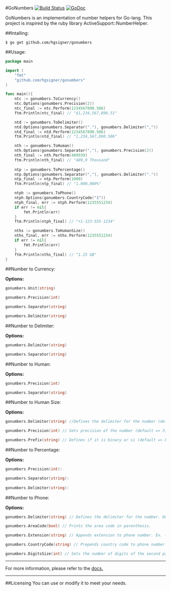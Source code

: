 #GoNumbers [![Build Status](https://travis-ci.org/hgsigner/gonumbers.svg?branch=master)](https://travis-ci.org/hgsigner/gonumbers) [![GoDoc](https://godoc.org/github.com/hgsigner/gonumbers?status.svg)](https://godoc.org/github.com/hgsigner/gonumbers)

GoNumbers is an implementation of number helpers for Go-lang. This project is inspired by the ruby library ActiveSupport::NumberHelper.

##Intalling:

```
$ go get github.com/hgsigner/gonumbers
```

##Usage:

```go
package main

import (
	"fmt"
	"github.com/hgsigner/gonumbers"
)

func main(){
	ntc := gonumbers.ToCurrency()
	ntc.Options(gonumbers.Precision(2))
	ntc_final := ntc.Perform(1234567890.506)
	ftm.Println(ntc_final) // "$1,234,567,890.51"

	ntd := gonumbers.ToDelimiter()
	ntd.Options(gonumbers.Separator("."), gonumbers.Delimiter(","))
	ntd_final := ntd.Perform(1234567890.506)
	ftm.Println(ntd_final) // "1,234,567,890.506"

	nth := gonumbers.ToHuman()
	nth.Options(gonumbers.Separator(","), gonumbers.Precision(2))
	nth_final := nth.Perform(489939)
	ftm.Println(nth_final) // "489,9 Thousand"
	
	ntp := gonumbers.ToPercentage()
	ntp.Options(gonumbers.Separator(","), gonumbers.Delimiter("."))
	ntp_final := ntp.Perform(1000)
	ftm.Println(ntp_final) // "1.000,000%"

	ntph := gonumbers.ToPhone()
	ntph.Options(gonumbers.CountryCode("1"))
	ntph_final, err := ntph.Perform(1235551234)
	if err != nil{
		fmt.Println(err)
	}
	ftm.Println(ntph_final) // "+1-123-555-1234"

	nths := gonumbers.ToHumanSize()
	nths_final, err := nths.Perform(1235551234)
	if err != nil{
		fmt.Println(err)
	}
	ftm.Println(nths_final) // "1.15 GB"
}
```

##Number to Currency:

**Options:**

```go
gonumbers.Unit(string) 

gonumbers.Precision(int) 

gonumbers.Separator(string) 

gonumbers.Delimiter(string) 
```

##Number to Delimiter:

**Options:**

```go
gonumbers.Delimiter(string)

gonumbers.Separator(string) 
```

##Number to Human:

**Options:**

```go
gonumbers.Precision(int) 

gonumbers.Separator(string) 
```

##Number to Human Size:

**Options:**

```go
gonumbers.Delimiter(string) //Defines the delimiter for the number (default => ".")

gonumbers.Precision(int) // Sets precision of the number (default => 3).

gonumbers.Prefix(string) // Defines if it is binary or si (default => binary)
```

##Number to Percentage:

**Options:**

```go
gonumbers.Precision(int):

gonumbers.Separator(string):
 
gonumbers.Delimiter(string):
```

##Number to Phone:

**Options:**

```go
gonumbers.Delimiter(string) // Defines the delimiter for the number. Default is "-"

gonumbers.AreaCode(bool) // Prints the area code in parenthesis.

gonumbers.Extension(string) // Appends extension to phone number. Ex. +1(123) 555-6789 x 4545

gonumbers.CountryCode(string) // Prepends country code to phone number (ex. +1)

gonumbers.DigitsSize(int) // Sets the number of digits of the second part of the phone (digits_count:5). Ex. 1234555556789 => 1234-55555-6789
```

- - -
For more information, please refer to the [docs.](https://godoc.org/github.com/hgsigner/gonumbers)
- - -
##Licensing
You can use or modify it to meet your needs.